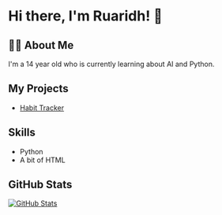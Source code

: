 # Hi there, I'm Ruaridh! 👋

## 👨‍💻 About Me

I'm a 14 year old who is currently learning about AI and Python.

## My Projects

*   [Habit Tracker](https://github.com/Ruaridhmacdonald26/Habit-Tracker-app)

## Skills

*   Python
*   A bit of HTML

## GitHub Stats

[![GitHub Stats](https://github-readme-stats.vercel.app/api?username=Ruaridhmacdonald26&show_icons=true)](https://github.com/anuraghazra/github-readme-stats)

